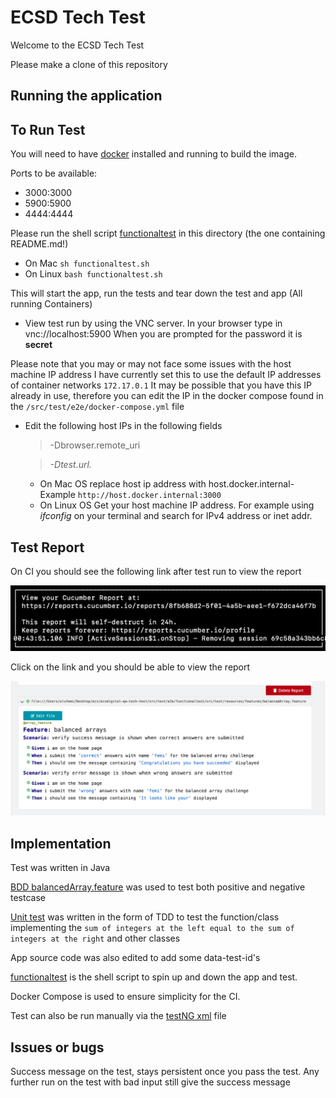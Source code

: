 # ECSD Tech Test
Welcome to the ECSD Tech Test 

Please make a clone of this repository

## Running the application

## To Run Test 

You will need to have [docker] installed and running to build the image.

Ports to be available:
- 3000:3000
- 5900:5900
- 4444:4444
 
Please run the shell script [functionaltest] in this directory (the one containing README.md!)

- On Mac `sh functionaltest.sh`
- On Linux  `bash functionaltest.sh`

This will start the app, run the tests and tear down the test and app (All running Containers)


* View test run by using the VNC server. In your browser type in vnc://localhost:5900
When you are prompted for the password it is **secret**


Please note that you may or may not face some issues with the host machine IP address
I have currently set this to use the default IP addresses of container networks `172.17.0.1`
It may be possible that you have this IP already in use, therefore you can edit the IP in the docker compose found in the  `/src/test/e2e/docker-compose.yml` file 

* Edit the following host IPs in the following fields
    >  -Dbrowser.remote_uri
    
    >  *-Dtest.url.* 
    
    - On Mac OS replace host ip address with host.docker.internal- Example `http://host.docker.internal:3000`
    - On Linux OS Get your host machine IP address. For example using 
    *ifconfig* on your terminal and search for IPv4 address or inet addr. 
  



## Test Report

On CI you should see the following link after test run to view the report

![Test Report Location](cucumberTest.png)

Click on the link and you should be able to view the report

![Test Report](testReport.png)


## Implementation

Test was written in Java

[BDD balancedArray.feature] was used to test both positive and negative testcase

[Unit test] was written in the form of TDD to test the function/class implementing the `sum of integers at the left equal to the sum of integers at the right` and other classes

App source code was also edited to add some data-test-id's

[functionaltest] is the shell script to spin up and down the app and test.

Docker Compose is used to ensure simplicity for the CI.

Test can also be run manually via the [testNG xml] file


## Issues or bugs

Success message on the test, stays persistent once you pass the test. Any further run on the test with bad input still give the success message 


[BDD balancedArray.feature]: ./src/test/e2e/functionaltest/src/test/resources/features/balancedArray.feature
[functionaltest]: functionaltest.sh
[Unit test]: src/test/e2e/core/src/test/java/com/ecsd/automation/brand/CalculationsTest.java
[testNG xml]: src/test/e2e/functionaltest/src/test/resources/default-suite.xml

[docker]: https://docs.docker.com/get-started/

